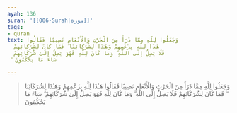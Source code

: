 ```yaml
---
ayah: 136
surah: '[[006-Surah|سورة]]'
tags:
- quran
text: وَجَعَلُوا لِلَّهِ مِمَّا ذَرَأَ مِنَ الْحَرْثِ وَالْأَنْعَامِ نَصِيبًا فَقَالُوا
  هَـٰذَا لِلَّهِ بِزَعْمِهِمْ وَهَـٰذَا لِشُرَكَائِنَا ۖ فَمَا كَانَ لِشُرَكَائِهِمْ
  فَلَا يَصِلُ إِلَى اللَّهِ ۖ وَمَا كَانَ لِلَّهِ فَهُوَ يَصِلُ إِلَىٰ شُرَكَائِهِمْ
  ۗ سَاءَ مَا يَحْكُمُونَ

---
```

> وَجَعَلُوا لِلَّهِ مِمَّا ذَرَأَ مِنَ الْحَرْثِ وَالْأَنْعَامِ نَصِيبًا فَقَالُوا هَـٰذَا لِلَّهِ بِزَعْمِهِمْ وَهَـٰذَا لِشُرَكَائِنَا ۖ فَمَا كَانَ لِشُرَكَائِهِمْ فَلَا يَصِلُ إِلَى اللَّهِ ۖ وَمَا كَانَ لِلَّهِ فَهُوَ يَصِلُ إِلَىٰ شُرَكَائِهِمْ ۗ سَاءَ مَا يَحْكُمُونَ
